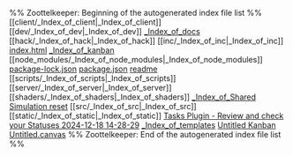 %% Zoottelkeeper: Beginning of the autogenerated index file list  %%
 [[client/_Index_of_client|_Index_of_client]]
 [[dev/_Index_of_dev|_Index_of_dev]]
 [\_Index\_of\_docs](docs/_Index_of_docs.md)
 [[hack/_Index_of_hack|_Index_of_hack]]
 [[inc/_Index_of_inc|_Index_of_inc]]
 [index.html](index.html)
 [\_Index\_of\_kanban](kanban/_Index_of_kanban.md)
 [[node_modules/_Index_of_node_modules|_Index_of_node_modules]]
 [package-lock.json](package-lock.json)
 [package.json](package.json)
 [readme](readme.md)
 [[scripts/_Index_of_scripts|_Index_of_scripts]]
 [[server/_Index_of_server|_Index_of_server]]
 [[shaders/_Index_of_shaders|_Index_of_shaders]]
 [\_Index\_of\_Shared](docs/Shared/_Index_of_Shared.md)
 [Simulation reset](kanban/tasks/Simulation%20reset.md)
 [[src/_Index_of_src|_Index_of_src]]
 [[static/_Index_of_static|_Index_of_static]]
 [Tasks Plugin - Review and check your Statuses 2024-12-18 14-28-29](Tasks%20Plugin%20-%20Review%20and%20check%20your%20Statuses%202024-12-18%2014-28-29.md)
 [\_Index\_of\_templates](kanban/templates/_Index_of_templates.md)
 [Untitled Kanban](Untitled%20Kanban.md)
 [Untitled.canvas](Untitled.canvas)
%% Zoottelkeeper: End of the autogenerated index file list  %%
